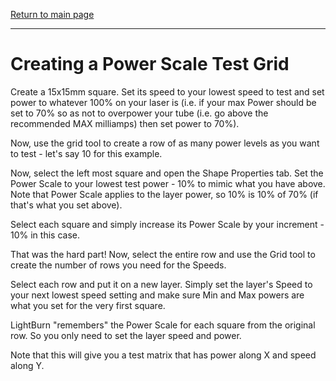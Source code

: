 [Return to main page](README.md)

----

# Creating a Power Scale Test Grid

Create a 15x15mm square. Set its speed to your lowest speed to test and set power to whatever 100% on your laser is (i.e. if your max Power should be set to 70% so as not to overpower your tube (i.e. go above the recommended MAX milliamps) then set power to 70%).

Now, use the grid tool to create a row of as many power levels as you want to test - let's say 10 for this example.

Now, select the left most square and open the Shape Properties tab. Set the Power Scale to your lowest test power - 10% to mimic what you have above. Note that Power Scale applies to the layer power, so 10% is 10% of 70% (if that's what you set above).

Select each square and simply increase its Power Scale by your increment - 10% in this case.

That was the hard part! Now, select the entire row and use the Grid tool to create the number of rows you need for the Speeds.

Select each row and put it on a new layer. Simply set the layer's Speed to your next lowest speed setting and make sure Min and Max powers are what you set for the very first square.

LightBurn "remembers" the Power Scale for each square from the original row. So you only need to set the layer speed and power.

Note that this will give you a test matrix that has power along X and speed along Y.

